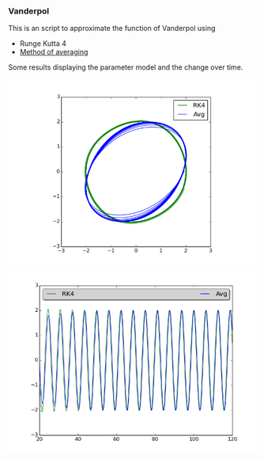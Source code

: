 ### Vanderpol

This is an script to approximate the function of Vanderpol using 
 - Runge Kutta 4 
 - [Method of averaging](https://en.wikipedia.org/wiki/Method_of_averaging)

Some results displaying the parameter model and the change over time.

<img src="images/aprox_1.png"/>
<img src="images/aprox_2.png"/>
